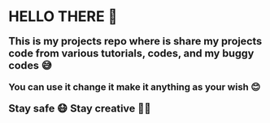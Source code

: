 # HELLO THERE 🤟

<p style="font-size: 20px; font-weight: bold">
    This is my projects repo where is share my projects code from
    various tutorials, codes, and my buggy codes 😅
</p>

<p style="font-size: 18px; font-weight: bold">
    You can use it change it make it anything as your wish 😊
</p>



<p style="font-size: 20px; font-weight: bold">
    Stay safe 😷 Stay creative 👨‍🎨
</p>
